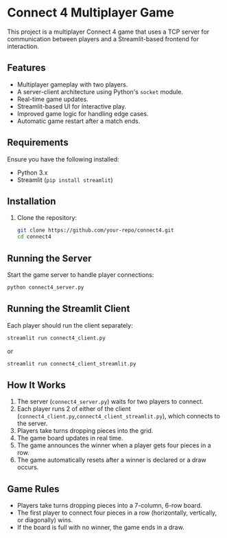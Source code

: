 # Connect 4 Multiplayer Game

This project is a multiplayer Connect 4 game that uses a TCP server for communication between players and a Streamlit-based frontend for interaction.

## Features
- Multiplayer gameplay with two players.
- A server-client architecture using Python's `socket` module.
- Real-time game updates.
- Streamlit-based UI for interactive play.
- Improved game logic for handling edge cases.
- Automatic game restart after a match ends.

## Requirements
Ensure you have the following installed:
- Python 3.x
- Streamlit (`pip install streamlit`)

## Installation
1. Clone the repository:
   ```sh
   git clone https://github.com/your-repo/connect4.git
   cd connect4
   ```

## Running the Server
Start the game server to handle player connections:
```sh
python connect4_server.py
```

## Running the Streamlit Client
Each player should run the client separately:
```sh
streamlit run connect4_client.py 
```
or
```sh
streamlit run connect4_client_streamlit.py 
```

## How It Works
1. The server (`connect4_server.py`) waits for two players to connect.
2. Each player runs 2 of either of the client (`connect4_client.py`,`connect4_client_streamlit.py`), which connects to the server.
3. Players take turns dropping pieces into the grid.
4. The game board updates in real time.
5. The game announces the winner when a player gets four pieces in a row.
6. The game automatically resets after a winner is declared or a draw occurs.

## Game Rules
- Players take turns dropping pieces into a 7-column, 6-row board.
- The first player to connect four pieces in a row (horizontally, vertically, or diagonally) wins.
- If the board is full with no winner, the game ends in a draw.

